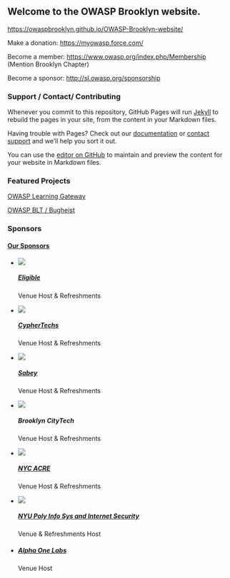 ## Welcome to the OWASP Brooklyn website.

https://owaspbrooklyn.github.io/OWASP-Brooklyn-website/

Make a donation: https://myowasp.force.com/

Become a member: https://www.owasp.org/index.php/Membership (Mention Brooklyn Chapter)

Become a sponsor: http://sl.owasp.org/sponsorship

### Support / Contact/ Contributing

Whenever you commit to this repository, GitHub Pages will run [Jekyll](https://jekyllrb.com/) to rebuild the pages in your site, from the content in your Markdown files.

Having trouble with Pages? Check out our [documentation](https://help.github.com/categories/github-pages-basics/) or [contact support](https://github.com/contact) and we’ll help you sort it out.

You can use the [editor on GitHub](https://github.com/OWASPBrooklyn/OWASP-Brooklyn-website/edit/master/README.md) to maintain and preview the content for your website in Markdown files.

### Featured Projects

[OWASP Learning Gateway](http://www.owasplearninggateway.org/) 

[OWASP BLT / Bugheist](https://www.bugheist.com/)


### Sponsors

<div class="doc-content">
<h4 class="">

<a href="https://www.meetup.com/OWASP-Brooklyn/sponsors/" class="unlink">
<span>
Our Sponsors
</span>
</a>
</h4>

<ul class="dividedList">

<li class="wrapNice align--center">

<div>

<a href="https://eligible.com/" target="_blank" rel="noopener"><img src="https://a248.e.akamai.net/secure.meetupstatic.com/photos/sponsor/e/4/2/8/iab120x90_2638408.jpeg"></a>

</div>

<h5 class="flush--bottom small">

<a class="hoverLink" href="https://eligible.com/" target="_blank" rel="noopener">Eligible</a>

</h5>

<p class="small">Venue Host &amp; Refreshments</p>

</li>

<li class="wrapNice align--center">

<div>

<a href="http://www.ciphertechs.com" target="_blank" rel="noopener"><img src="https://a248.e.akamai.net/secure.meetupstatic.com/photos/sponsor/5/2/3/0/iab120x90_2601040.jpeg"></a>

</div>

<h5 class="flush--bottom small">

<a class="hoverLink" href="http://www.ciphertechs.com" target="_blank" rel="noopener">CypherTechs</a>

</h5>

<p class="small">Venue Host &amp; Refreshments</p>

</li>

<li class="wrapNice align--center">

<div>

<a href="http://www.sabey.com" target="_blank" rel="noopener"><img src="https://a248.e.akamai.net/secure.meetupstatic.com/photos/sponsor/4/a/9/2/iab120x90_2599090.jpeg"></a>

</div>

<h5 class="flush--bottom small">

<a class="hoverLink" href="http://www.sabey.com" target="_blank" rel="noopener">Sabey</a>

</h5>

<p class="small">Venue Host &amp; Refreshments</p>

</li>

<li class="wrapNice align--center">

<div>

<img src="https://a248.e.akamai.net/secure.meetupstatic.com/photos/sponsor/4/a/9/3/iab120x90_2599091.jpeg">

</div>

<h5 class="flush--bottom small">

Brooklyn CityTech

</h5>

<p class="small">Venue Host &amp; Refreshments</p>

</li>

<li class="wrapNice align--center">

<div>

<a href="http://www.nycacre.com/" target="_blank" rel="noopener"><img src="https://a248.e.akamai.net/secure.meetupstatic.com/photos/sponsor/a/e/2/f/iab120x90_2564591.jpeg"></a>

</div>

<h5 class="flush--bottom small">

<a class="hoverLink" href="http://www.nycacre.com/" target="_blank" rel="noopener">NYC ACRE</a>

</h5>

<p class="small">Venue Host &amp; Refreshments</p>

</li>

<li class="wrapNice align--center">

<div>

<a href="http://www.isis.poly.edu/" target="_blank" rel="noopener"><img src="https://a248.e.akamai.net/secure.meetupstatic.com/photos/sponsor/a/e/3/0/iab120x90_2564592.jpeg"></a>

</div>

<h5 class="flush--bottom small">

<a class="hoverLink" href="http://www.isis.poly.edu/" target="_blank" rel="noopener">NYU Poly Info Sys and Internet Security</a>

</h5>

<p class="small">Venue &amp; Refreshments Host</p>

</li>

<li class="wrapNice align--center">

<h5 class="flush--bottom small">

<a class="hoverLink" href="http://www.alphaonelabs.com/" target="_blank" rel="noopener">Alpha One Labs</a>

</h5>

<p class="small">Venue Host</p>

</li>

</ul>

</div>

